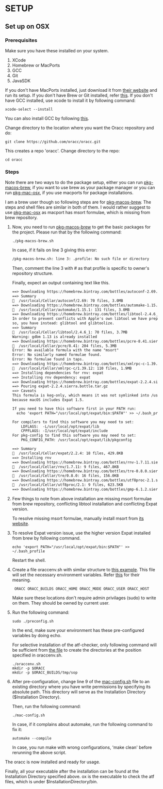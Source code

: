 # SETUP

## Set up on OSX

### Prerequisites

Make sure you have these installed on your system.

1. XCode
2. Homebrew or MacPorts
3. GCC
4. Git
5. JavaSDK

If you don't have MacPorts installed, just download it from [their website](https://www.macports.org/install.php) and run its setup.
If you don't have Brew or Git installed, refer [this](http://www.pyladies.com/blog/Get-Your-Mac-Ready-for-Python-Programming/).
If you don't have GCC installed, use xcode to install it by following command:

```commandline
xcode-select --install
```

You can also install GCC by following [this](https://www.mkyong.com/mac/how-to-install-gcc-compiler-on-mac-os-x/).

Change directory to the location where you want the Oracc repository and do:

```commandline
git clone https://github.com/oracc/oracc.git
```
	
This creates a repo 'oracc'.  Change directory to the repo:

```commandline
cd oracc
```

### Steps

Note there are two ways to do the package setup, either you can run [pkg-macos-brew](pkg-macos-brew.sh), 
if you want to use brew as your package manager or you can run [pkg-mac-osx](pkg-mac-osx.sh), if you use
macports for package installations. 

I am a brew user though so following steps are for [pkg-macos-brew](pkg-macos-brew.sh).
The steps and shell files are similar in both of them. I would rather suggest to use [pkg-mac-osx](pkg-mac-osx.sh) as
macport has msort formulae, which is missing from brew repository. 

1. Now, you need to run [pkg-macos-brew](pkg-macos-brew.sh) to get the basic packages for the project.
Please run that by the following command:

    ```commandline
    ./pkg-macos-brew.sh
    ```
    In case, if it fails on line 3 giving this error:

    ```txt
    /pkg-macos-brew.sh: line 3: .profile: No such file or directory
    ```

    Then, comment the line 3 with # as that profile is specific to owner's repository structure.

    Finally, expect an output containing text like this.

    ```txt
    ==> Downloading https://homebrew.bintray.com/bottles/autoconf-2.69.sierra.bottle
    ==> Summary
    🍺  /usr/local/Cellar/autoconf/2.69: 70 files, 3.0MB
    ==> Downloading https://homebrew.bintray.com/bottles/automake-1.15.1.sierra.bott
    🍺  /usr/local/Cellar/automake/1.15.1: 131 files, 3.0MB
    ==> Downloading https://homebrew.bintray.com/bottles/libtool-2.4.6_1.sierra.bott
    In order to prevent conflicts with Apple's own libtool we have prepended a "g"
    so, you have instead: glibtool and glibtoolize.
    ==> Summary
    🍺  /usr/local/Cellar/libtool/2.4.6_1: 70 files, 3.7MB
    Warning: gdbm 1.13 is already installed
    ==> Downloading https://homebrew.bintray.com/bottles/pcre-8.41.sierra.bottle.tar
    🍺  /usr/local/Cellar/pcre/8.41: 204 files, 5.3MB
    Error: No available formula with the name "msort"
    Error: No similarly named formulae found.
    Error: No formulae found in taps.
    ==> Downloading https://homebrew.bintray.com/bottles/xmlrpc-c-1.39.12.sierra.bot
    🍺  /usr/local/Cellar/xmlrpc-c/1.39.12: 110 files, 1.9MB
    ==> Installing dependencies for rnv: expat
    ==> Installing rnv dependency: expat
    ==> Downloading https://homebrew.bintray.com/bottles/expat-2.2.4.sierra.bottle.t
    ==> Pouring expat-2.2.4.sierra.bottle.tar.gz
    ==> Caveats
    This formula is keg-only, which means it was not symlinked into /usr/local,
    because macOS includes Expat 1.5.
    
    If you need to have this software first in your PATH run:
      echo 'export PATH="/usr/local/opt/expat/bin:$PATH"' >> ~/.bash_profile
    
    For compilers to find this software you may need to set:
        LDFLAGS:  -L/usr/local/opt/expat/lib
        CPPFLAGS: -I/usr/local/opt/expat/include
    For pkg-config to find this software you may need to set:
        PKG_CONFIG_PATH: /usr/local/opt/expat/lib/pkgconfig
    
    ==> Summary
    🍺  /usr/local/Cellar/expat/2.2.4: 18 files, 429.8KB
    ==> Installing rnv
    ==> Downloading https://homebrew.bintray.com/bottles/rnv-1.7.11.sierra.bottle.ta
    🍺  /usr/local/Cellar/rnv/1.7.11: 9 files, 467.8KB
    ==> Downloading https://homebrew.bintray.com/bottles/tre-0.8.0.sierra.bottle.tar
    🍺  /usr/local/Cellar/tre/0.8.0: 16 files, 156.0KB
    ==> Downloading https://homebrew.bintray.com/bottles/utf8proc-2.1.sierra.bottle.
    🍺  /usr/local/Cellar/utf8proc/2.1: 9 files, 623.5KB
    ==> Downloading https://homebrew.bintray.com/bottles/gmp-6.1.2.sierra.bottle.1.t
    ```

2. Few things to note from above installation are missing msort formulae from brew repository, 
conflicting libtool installation and conflicting Expat version. 

    To resolve missing msort formulae, manually install msort from [its website](http://billposer.org/Software/msort.html).


3. To resolve Expat version issue, use the higher version Expat installed from brew by following command.

    ```commandline
    echo 'export PATH="/usr/local/opt/expat/bin:$PATH"' >> ~/.bash_profile
    ```
    
    Restart the shell.
    
4. Create a file oraccenv.sh with similar structure to [this example](oraccenv.example).
   This file will set the necessary environment variables. Refer [this](ORACC-INSTALL) for their meaning.
   
   ```commandline
    ORACC ORACC_BUILDS ORACC_HOME ORACC_MODE ORACC_USER ORACC_HOST
    ```
   Make sure these locations don't require admin privilages (sudo) to write on them.
   They should be owned by current user.
   
5. Run the following command:

    ```commandline
    sudo ./preconfig.sh
    ```   
    In the end, make sure your environment has these pre-configured variables by doing echo.
    
    For selective installation of the atf-checker, only following command will be sufficient from [the file](preconfig.sh) 
    to create the directories at the position specified in oraccenv.sh.
    
    ```commandline
    ./oraccenv.sh
    mkdir -p $ORACC
    mkdir -p $ORACC_BUILDS/tmp/sop
    ```

6. After pre-configuration, change line 9 of the [mac-config.sh](mac-config.sh) file to an existing directory where you have write permissions by specifying its absolute path.
   This directory will serve as the Installation Directory ($Installation Directory). 

    Then, run the following command:

    ```commandline
    ./mac-config.sh
    ```
    
    In case, if it complains about automake, run the following command to fix it:
    
    ```commandline
    automake --compile
    ```
    
    In case, you run make with wrong configurations, 'make clean' before rerunning the above script.
    
The oracc is now installed and ready for usage.

Finally, all your executable after the installation can be found at the Installation Directory specified above.
ox is the executable to check the atf files, which is under $InstallationDirectory/bin.
    